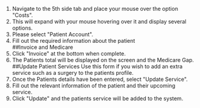 1. Navigate to the 5th side tab and place your mouse over the option "Costs".
2. This will expand with your mouse hovering over it and display several options.
3. Please select "Patient Account". 
4. Fill out the required information about the patient  
##Invoice and Medicare
1. Click "Invoice" at the bottom when complete.
2. The Patients total will be displayed on the screen and the Medicare Gap. 
##Update Patient Services
Use this form if you wish to add an extra service such as a surgery to the patients profile.
1. Once the Patients details have been entered, select "Update Service". 
2. Fill out the relevant information of the patient and their upcoming service. 
3. Click "Update" and the patients service will be added to the system. 